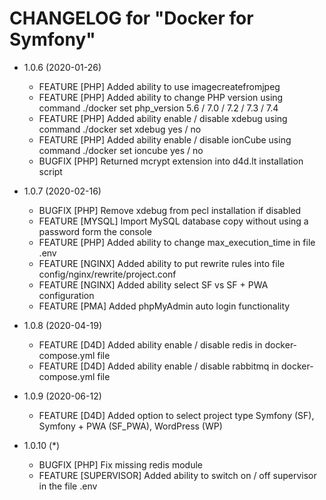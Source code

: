 CHANGELOG for "Docker for Symfony"
======================

* 1.0.6 (2020-01-26)
    * FEATURE   [PHP] Added ability to use imagecreatefromjpeg
    * FEATURE   [PHP] Added ability to change PHP version using command ./docker set php_version 5.6 / 7.0 / 7.2 / 7.3 / 7.4
    * FEATURE   [PHP] Added ability enable / disable xdebug using command ./docker set xdebug yes / no
    * FEATURE   [PHP] Added ability enable / disable ionCube using command ./docker set ioncube yes / no
    * BUGFIX    [PHP] Returned mcrypt extension into d4d.lt installation script

* 1.0.7 (2020-02-16)
    * BUGFIX    [PHP]   Remove xdebug from pecl installation if disabled
    * FEATURE   [MYSQL] Import MySQL database copy without using a password form the console 
    * FEATURE   [PHP]   Added ability to change max_execution_time in file .env
    * FEATURE   [NGINX] Added ability to put rewrite rules into file config/nginx/rewrite/project.conf
    * FEATURE   [NGINX] Added ability select SF vs SF + PWA configuration
    * FEATURE   [PMA]   Added phpMyAdmin auto login functionality
    
* 1.0.8 (2020-04-19)
    * FEATURE   [D4D]   Added ability enable / disable redis in docker-compose.yml file
    * FEATURE   [D4D]   Added ability enable / disable rabbitmq in docker-compose.yml file
    
* 1.0.9 (2020-06-12)
    * FEATURE   [D4D]   Added option to select project type Symfony (SF), Symfony + PWA (SF_PWA), WordPress (WP)

* 1.0.10 (*)
    * BUGFIX    [PHP]           Fix  missing redis module
    * FEATURE   [SUPERVISOR]    Added ability to switch on / off supervisor in the file .env